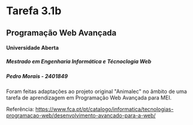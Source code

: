# Tarefa 3.1b

## Programação Web Avançada

#### Universidade Aberta

##### Mestrado em Engenharia Informática e Técnoclogia Web

##### Pedro Morais - 2401849

Foram feitas adaptações ao projeto original "Animalec" no âmbito de uma tarefa de aprendizagem em Programação Web Avançada para MEI.

Referência:
https://www.fca.pt/pt/catalogo/informatica/tecnologias-programacao-web/desenvolvimento-avancado-para-a-web/
